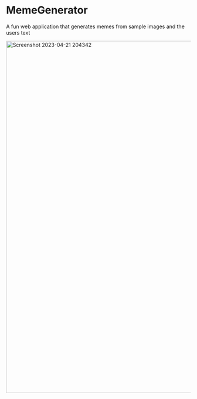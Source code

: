 # MemeGenerator
A fun web application that generates memes from sample images and the users text 

<img width="960" alt="Screenshot 2023-04-21 204342" src="https://user-images.githubusercontent.com/85259364/233711853-5c479cfe-5c49-4134-bbd5-40ea0d981b3b.png">
